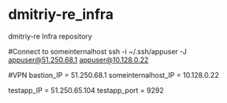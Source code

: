 # dmitriy-re_infra
dmitriy-re Infra repository

#Connect to someinternalhost
ssh -i ~/.ssh/appuser -J appuser@51.250.68.1 appuser@10.128.0.22

#VPN
bastion_IP = 51.250.68.1
someinternalhost_IP = 10.128.0.22

testapp_IP = 51.250.65.104
testapp_port = 9292
